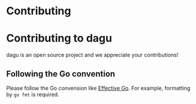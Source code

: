 # Contributing
# Contributing to dagu

dagu is an open source project and we appreciate your contributions!

## Following the Go convention

Please follow the Go convension like [Effective Go](https://golang.org/doc/effective_go.html).
For example, formatting by `go fmt` is required.
